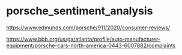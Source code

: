 # porsche_sentiment_analysis

https://www.edmunds.com/porsche/911/2020/consumer-reviews/

https://www.bbb.org/us/ga/atlanta/profile/auto-manufacturer-equipment/porsche-cars-north-america-0443-6007882/complaints